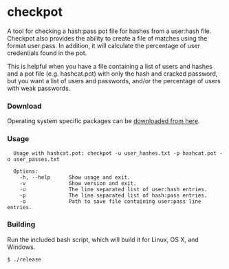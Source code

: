 # checkpot
A tool for checking a hash:pass pot file for hashes from a user:hash file. Checkpot also provides the
ability to create a file of matches using the format user:pass. In addition, it will calculate the 
percentage of user credentials found in the pot. 

This is helpful when you have a file containing a list 
of users and hashes and a pot file (e.g. hashcat.pot) with only the hash and cracked password, but you 
want a list of users and passwords, and/or the percentage of users with weak passwords.

### Download
Operating system specific packages can be [downloaded from here](https://github.com/ryhanson/checkpot/releases).

### Usage
```text
  Usage with hashcat.pot: checkpot -u user_hashes.txt -p hashcat.pot -o user_passes.txt

  Options:
    -h, --help      Show usage and exit.
    -v              Show version and exit.
    -u              The line separated list of user:hash entries.
    -p              The line separated list of hash:pass entries.
    -o              Path to save file containing user:pass line entries.
```

### Building
Run the included bash script, which will build it for Linux, OS X, and Windows.
```bash
$ ./release
```
